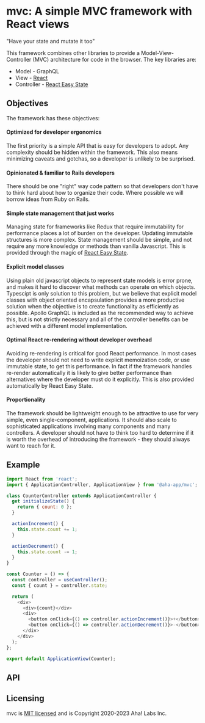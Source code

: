 # mvc: A simple MVC framework with React views

"Have your state and mutate it too"

This framework combines other libraries to provide a Model-View-Controller (MVC)
architecture for code in the browser. The key libraries are:

- Model - GraphQL
- View - [React](https://reactjs.org/)
- Controller - [React Easy State](https://github.com/RisingStack/react-easy-state)

## Objectives

The framework has these objectives:

#### Optimized for developer ergonomics

The first priority is a simple API that is easy for developers to adopt. Any complexity should be hidden within the framework. This also means minimizing caveats and gotchas, so a developer is unlikely to be surprised.

#### Opinionated & familiar to Rails developers

There should be one "right" way code pattern so that developers don't have to think hard about how to organize their code. Where possible we will borrow ideas from Ruby on Rails.

#### Simple state management that just works

Managing state for frameworks like Redux that require immutability for performance places a lot of burden on the developer. Updating immutable structures is more complex. State management should be simple, and not require any more knowledge or methods than vanilla Javascript. This is provided through the magic of [React Easy State](https://github.com/RisingStack/react-easy-state).

#### Explicit model classes

Using plain old javascript objects to represent state models is error prone, and makes it hard to discover what methods can operate on which objects. Typescipt is only solution to this problem, but we believe that explicit model classes with object oriented encapsulation provides a more productive solution when the objective is to create functionality as efficiently as possible. Apollo GraphQL is included as the recommended way to achieve this, but is not strictly necessary and all of the controller benefits can be achieved with a different model implementation.

#### Optimal React re-rendering without developer overhead

Avoiding re-rendering is critical for good React performance. In most cases the developer should not need to write explicit memoization code, or use immutable state, to get this performance. In fact if the framework handles re-render automatically it is likely to give better performance than alternatives where the developer must do it explicitly. This is also provided automatically by React Easy State.

#### Proportionality

The framework should be lightweight enough to be attractive to use for very simple, even single-component, applications. It should also scale to sophisticated applications involving many components and many controllers. A developer should not have to think too hard to determine if it is worth the overhead of introducing the framework - they should always want to reach for it.

## Example

```js
import React from 'react';
import { ApplicationController, ApplicationView } from '@aha-app/mvc';

class CounterController extends ApplicationController {
  get initializeState() {
    return { count: 0 };
  }

  actionIncrement() {
    this.state.count += 1;
  }

  actionDecrement() {
    this.state.count -= 1;
  }
}

const Counter = () => {
  const controller = useController();
  const { count } = controller.state;

  return (
    <div>
      <div>{count}</div>
      <div>
        <button onClick={() => controller.actionIncrement()}>+</button>
        <button onClick={() => controller.actionDecrement()}>-</button>
      </div>
    </div>
  );
};

export default ApplicationView(Counter);
```

## API

## Licensing

mvc is [MIT licensed](./LICENSE) and is Copyright 2020-2023 Aha! Labs Inc.

